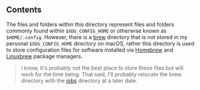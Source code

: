 <a id="contents"></a>

## Contents

The files and folders within this directory represent files and folders commonly found within `$XDG_CONFIG_HOME` or otherwise known as `$HOME/.config`.  However, there is a [brew](https://github.com/ipatch/dotfiles/tree/master/config/brew) directory that is not stored in my personal `$XDG_CONFIG_HOME` directory on macOS, rather this directory is used to store configuration files for software installed via [Homebrew](http://brew.sh) and [Linuxbrew](http://linuxbrew.sh) package managers.

> I know, it's probably not the best place to store these files but will work for the time being.  That said, I'll probably relocate the brew directory with the [jobs](https://github.com/ipatch/dotfiles/tree/master/jobs) directory at a later date.
